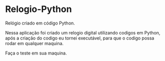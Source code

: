 # Relogio-Python
Relógio criado em código Python.

Nessa aplicação foi criado um relogio digital utilizando codigos em Python, após a criação do codigo eu tornei executável, para que o codigo possa rodar em qualquer maquina.

Faça o teste em sua maquina.


